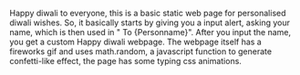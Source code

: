 Happy diwali to everyone, this is a basic static web page for personalised diwali wishes. So, it basically starts by giving you a input alert, asking your name, which is then used in " To {Personname}". After you input the name,
you get a custom Happy diwali webpage. The webpage itself has a fireworks gif and uses math.random, a javascript function to generate confetti-like effect, the page has some typing css animations.
